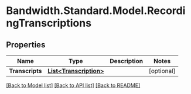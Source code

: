 # Bandwidth.Standard.Model.RecordingTranscriptions

## Properties

Name | Type | Description | Notes
------------ | ------------- | ------------- | -------------
**Transcripts** | [**List&lt;Transcription&gt;**](Transcription.md) |  | [optional] 

[[Back to Model list]](../README.md#documentation-for-models) [[Back to API list]](../README.md#documentation-for-api-endpoints) [[Back to README]](../README.md)

